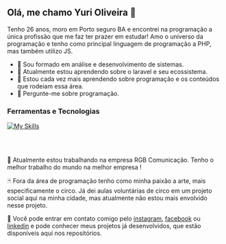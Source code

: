 ## Olá, me chamo Yuri Oliveira 👋

Tenho 26 anos, moro em Porto seguro BA e encontrei na programação a única profissão que me faz ter prazer em estudar! Amo o universo da programação e tenho como principal linguagem de programação a PHP, mas também utilizo JS.

- 🔭 Sou formado em análise e desenvolvimento de sistemas.
- 🌱 Atualmente estou aprendendo sobre o laravel e seu ecossistema.
- 🤔 Estou cada vez mais aprendendo sobre programação e os conteúdos que rodeiam essa área.
- 💬 Pergunte-me sobre programação.

### Ferramentas e Tecnologias

<div>

  [![My Skills](https://skillicons.dev/icons?i=php,js,html,css,mysql,git,github,docker,linux)](https://skillicons.dev)

</div>

<br/><br/>

:orange_book: Atualmente estou trabalhando na empresa RGB Comunicação. Tenho o melhor trabalho do mundo na melhor empresa !

:black_joker: Fora da área de programação tenho como minha paixão a arte, mais especificamente o circo.
Já dei aulas voluntárias de circo em um projeto social aqui na minha cidade, mas atualmente não estou mais envolvido nesse projeto.

:iphone: Você pode entrar em contato comigo pelo <a href="https://www.instagram.com/yuri.sa.ol/">instagram</a>, <a href="https://www.facebook.com/profile.php?id=100052262689312">facebook</a> ou <a href="https://www.linkedin.com/in/yuri-oliveira-0703801a2/" target="_blank">linkedin</a> e pode conhecer meus projetos já desenvolvidos, que estão disponíveis aqui nos repositórios.

